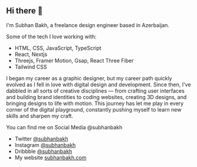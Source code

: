 ## Hi there 👋
I'm Subhan Bakh, a freelance design engineer based in Azerbaijan.

Some of the tech I love working with:
- HTML, CSS, JavaScript, TypeScript
- React, Nextjs
- Threejs, Framer Motion, Gsap, React Three Fiber
- Tailwind CSS

I began my career as a graphic designer, but my career path quickly evolved as I fell in love with digital design and development. Since then, I've dabbled in all sorts of creative disciplines — from crafting user interfaces and building brand identities to coding websites, creating 3D designs, and bringing designs to life with motion.
This journey has let me play in every corner of the digital playground, constantly pushing myself to learn new skills and sharpen my craft.

You can find me on Social Media @subhanbakh 
- Twitter [@subhanbakh](https://x.com/subhanbakh)
- Instagram [@subhanbakh](https://www.instagram.com/subhanbakh/)
- Dribbble [@subhanbakh](https://dribbble.com/subhanbakh)
- My website [subhanbakh.com](https://www.subhanbakh.com/)

